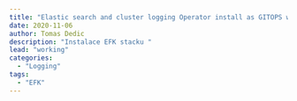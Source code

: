 ```yaml
---
title: "Elastic search and cluster logging Operator install as GITOPS with Argo Backend"
date: 2020-11-06
author: Tomas Dedic
description: "Instalace EFK stacku "
lead: "working"
categories:
  - "Logging"
tags:
  - "EFK"
---
```


